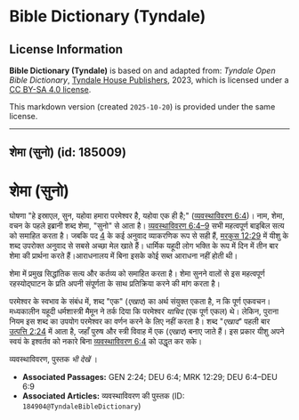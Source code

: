 # Bible Dictionary (Tyndale)

## License Information

**Bible Dictionary (Tyndale)** is based on and adapted from: _Tyndale Open Bible Dictionary_, [Tyndale House Publishers](https://tyndaleopenresources.com/), 2023, which is licensed under a [CC BY-SA 4.0 license](https://creativecommons.org/licenses/by-sa/4.0/legalcode.en).

This markdown version (created `2025-10-20`) is provided under the same license.



--------------------------------

## शेमा (सुनो) (id: 185009)

शेमा (सुनो)
===========

घोषणा "हे इस्राएल, सुन, यहोवा हमारा परमेश्वर है, यहोवा एक ही है;" ([व्यवस्थाविवरण 6:4](https://ref.ly/Deut6:4))। नाम, शेमा, वचन के पहले इब्रानी शब्द शेमा, "सुनो" से आता है। [व्यवस्थाविवरण 6:4–9](https://ref.ly/Deut6:4-Deut6:9) सभी महत्वपूर्ण बाइबिल सत्य को समाहित करता है। जबकि पद [4](https://ref.ly/Deut6:4) के कई अनुवाद व्याकरणिक रूप से सही हैं, [मरकुस 12:29](https://ref.ly/Mark12:29) में यीशु के शब्द उपरोक्त अनुवाद से सबसे अच्छा मेल खाते हैं। धार्मिक यहूदी लोग भक्ति के रूप में दिन में तीन बार शेमा की प्रार्थना करते हैं।आराधनालय में बिना इसके कोई सब्त आराधना नहीं होती थी।

शेमा में प्रमुख सिद्धांतिक सत्य और कर्तव्य को समाहित करता है। शेमा सुनने वालों से इस महत्वपूर्ण रहस्योद्घाटन के प्रति अपनी संपूर्णता के साथ प्रतिक्रिया करने की मांग करता है।

परमेश्वर के स्वभाव के संबंध में, शब्द "एक" (*एखाद*) का अर्थ संयुक्त एकता है, न कि पूर्ण एकवचन। मध्यकालीन यहूदी धर्मशास्त्री मैमून ने तर्क दिया कि परमेश्वर *याचिद* (एक पूर्ण एकल) थे। लेकिन, पुराना नियम इस शब्द का उपयोग परमेश्वर का वर्णन करने के लिए नहीं करता है। शब्द "*एखाद*" पहली बार [उत्पत्ति 2:24](https://ref.ly/Gen2:24) में आता है, जहाँ पुरुष और स्त्री विवाह में एक (*एखाद*) बनाए जाते हैं। इस प्रकार यीशु अपने स्वयं के इश्वर्तव को नकारे बिना [व्यवस्थाविवरण 6:4](https://ref.ly/Deut6:4) को उद्धृत कर सके।

व्यवस्थाविवरण, पुस्तक *भी देखें* ।

* **Associated Passages:** GEN 2:24; DEU 6:4; MRK 12:29; DEU 6:4–DEU 6:9
* **Associated Articles:** व्यवस्थाविवरण की पुस्तक (ID: `184904@TyndaleBibleDictionary`)

